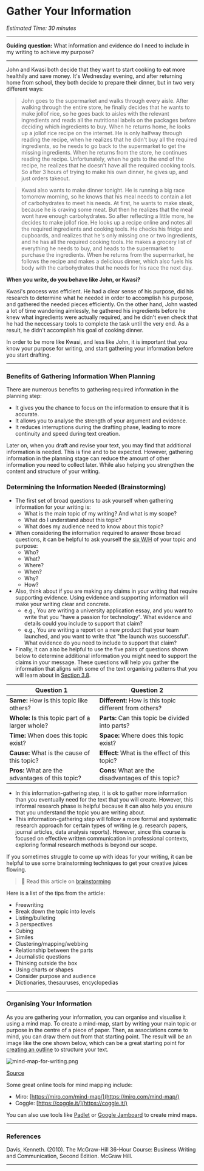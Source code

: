 # Gather Your Information

*Estimated Time: 30 minutes*

---

**Guiding question:** What information and evidence do I need to include in my writing to achieve my purpose?

---

John and Kwasi both decide that they want to start cooking to eat more healthily and save money. It's Wednesday evening, and after returning home from school, they both decide to prepare their dinner, but in two very different ways:

> John goes to the supermarket and walks through every aisle. After walking through the entire store, he finally decides that he wants to make jollof rice, so he goes back to aisles with the relevant ingredients and reads all the nutritional labels on the packages before deciding which ingredients  to buy. When he returns home, he looks up a jollof rice recipe on the internet. He is only halfway through reading the recipe, when he realizes that he didn't buy all the required ingredients, so he needs to go back to the supermarket to get the missing ingredients. When he returns from the store, he continues reading the recipe. Unfortunately, when he gets to the end of the recipe, he realizes that he doesn't have all the required cooking tools. So after 3 hours of trying to make his own dinner, he gives up, and just orders takeout.

> Kwasi also wants to make dinner tonight. He is running a big race tomorrow morning, so he knows that his meal needs to contain a lot of carbohydrates to meet his needs. At first, he wants to make steak, because he is craving some meat. But then he realizes that the meal wont have enough carbohydrates. So after reflecting a little more, he decides to make jollof rice. He looks up a recipe online and notes all the required ingredients and cooking tools. He checks his fridge and cupboards, and realizes that he's only missing one or two ingredients, and he has all the required cooking tools. He makes a grocery list of everything he needs to buy, and heads to the supermarket to purchase the ingredients. When he returns from the supermarket, he follows the recipe and makes a delicious dinner, which also fuels his body with the carbohydrates that he needs for his race the next day. 

**When you write, do you behave like John, or Kwasi?**

Kwasi's process was efficient. He had a clear sense of his purpose, did his research to determine what he needed in order to accomplish his purpose, and gathered the needed pieces efficiently. On the other hand, John wasted a lot of time wandering aimlessly, he gathered his ingredients before he knew what ingredients were actually required, and he didn't even check that he had the neccessary tools to complete the task until the very end. As a result, he didn't accomplish his goal of cooking dinner.

In order to be more like Kwasi, and less like John, it is important that you know your purpose for writing, and start gathering your information before you start drafting. 

---

### Benefits of Gathering Information When Planning

There are numerous benefits to gathering required information in the planning step:

- It gives you the chance to focus on the information to ensure that it is accurate.
- It allows you to analyse the strength of your argument and evidence.
- It reduces interruptions during the drafting phase, leading to more continuity and speed during text creation.

Later on, when you draft and revise your text, you may find that additional information is needed. This is fine and to be expected. However, gathering information in the planning stage can reduce the amount of other information you need to collect later. While also helping you strengthen the content and structure of your writing.

### Determining the Information Needed (Brainstorming)

- The first set of broad questions to ask yourself when gathering information for your writing is:
    - What is the main topic of my writing? And what is my scope?
    - What do I understand about this topic?
    - What does my audience need to know about this topic?
- When considering the information required to answer those broad questions, it can be helpful to ask yourself the [six W/H](https://www.yourthoughtpartner.com/blog/bid/53902/the-5-ws-and-an-h-to-communicate-virtually-anything) of your topic and purpose:
    - Who?
    - What?
    - Where?
    - When?
    - Why?
    - How?
- Also, think about if you are making any claims in your writing that require supporting evidence. Using evidence and supporting information will make your writing clear and concrete.
    - e.g., You are writing a university application essay, and you want to write that you "have a passion for technology". What evidence and details could you include to support that claim?
    - e.g., You are writing a report on a new product that your team launched, and you want to write that "the launch was successful". What evidence do you need to include to support that claim?
- Finally, it can also be helpful to use the five pairs of questions shown below to determine additional information you might need to support the claims in your message. These questions will help you gather the information that aligns with some of the text organising patterns that you will learn about in [Section 3.8](/communicating-for-success/planning-structuring/organising-patterns.md).
    
    
| Question 1 | Question 2 |
| --- | --- |
| **Same:** How is this topic like others? | **Different:** How is this topic different from others? |
| **Whole:** Is this topic part of a larger whole?  | **Parts:** Can this topic be divided into parts? |
| **Time:** When does this topic exist? | **Space:** Where does this topic exist? |
| **Cause:** What is the cause of this topic? | **Effect:** What is the effect of this topic? |
| **Pros:** What are the advantages of this topic? | **Cons:** What are the disadvantages of this topic? |

- In this information-gathering step, it is ok to gather more information than you eventually need for the text that you will create. However, this informal research phase is helpful because it can also help you ensure that you understand the topic you are writing about.
- This information-gathering step will follow a more formal and systematic research approach for certain types of writing (e.g. research papers, journal articles, data analysis reports). However, since this course is focused on effective written communication in professional contexts, exploring formal research methods is beyond our scope.

If you sometimes struggle to come up with ideas for your writing, it can be helpful to use some brainstorming techniques to get your creative juices flowing. 

> 📖 Read this article on [brainstorming](https://writingcenter.unc.edu/tips-and-tools/brainstorming/)

<aside>
Here is a list of the tips from the article:

- Freewriting
- Break down the topic into levels
- Listing/bulleting
- 3 perspectives
- Cubing
- Similes
- Clustering/mapping/webbing
- Relationship between the parts
- Journalistic questions
- Thinking outside the box
- Using charts or shapes
- Consider purpose and audience
- Dictionaries, thesauruses, encyclopedias

</aside>

---

### Organising Your Information

As you are gathering your information, you can organise and visualise it using a mind map. To create a mind-map, start by writing your main topic or purpose in the centre of a piece of paper. Then, as associations come to mind, you can draw them out from that starting point. The result will be an image like the one shown below, which can be a great starting point for [creating an outline](/communicating-for-success/planning-structuring/creating-an-outline.md) to structure your text. 

![mind-map-for-writing.png](/communicating-for-success/planning-structuring/gather-your-information/mind-map-for-writing.png)

[Source](https://www.edrawsoft.com/mindmap/mind-map-for-writing.html)

Some great online tools for mind mapping include:

- Miro: [https://miro.com/mind-map/](https://miro.com/mind-map/)
- Coggle: [https://coggle.it/](https://coggle.it/)

You can also use tools like [Padlet](https://padlet.com) or [Google Jamboard](https://jamboard.google.com/) to create mind maps.

---

### References

Davis, Kenneth. (2010). The McGraw-Hill 36-Hour Course: Business Writing and Communication, Second Edition. McGraw Hill.

---
